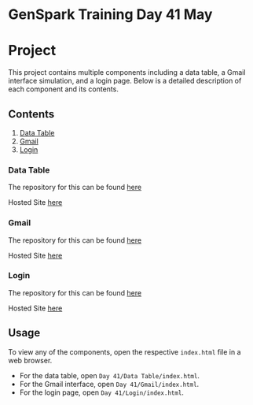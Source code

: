 # GenSpark Training Day 41 May

# Project

This project contains multiple components including a data table, a Gmail interface simulation, and a login page. Below is a detailed description of each component and its contents.

## Contents

1. [Data Table](#data-table)
2. [Gmail](#gmail)
3. [Login](#login)

### Data Table

The repository for this can be found [here](../Day%2041/Data%20Table)

Hosted Site [here](https://6665495628a7e0884c46b438--wondrous-alfajores-b264b8.netlify.app/)

### Gmail

The repository for this can be found [here](../Day%2041/Gmail)

Hosted Site [here](https://6665492c74013c8b406beaab--startling-scone-60aec1.netlify.app/)

### Login

The repository for this can be found [here](../Day%2041/Login/)

Hosted Site [here](https://666548c23f0dfb8ad57fd427--jolly-bonbon-e45477.netlify.app/)

## Usage

To view any of the components, open the respective `index.html` file in a web browser.

- For the data table, open `Day 41/Data Table/index.html`.
- For the Gmail interface, open `Day 41/Gmail/index.html`.
- For the login page, open `Day 41/Login/index.html`.

